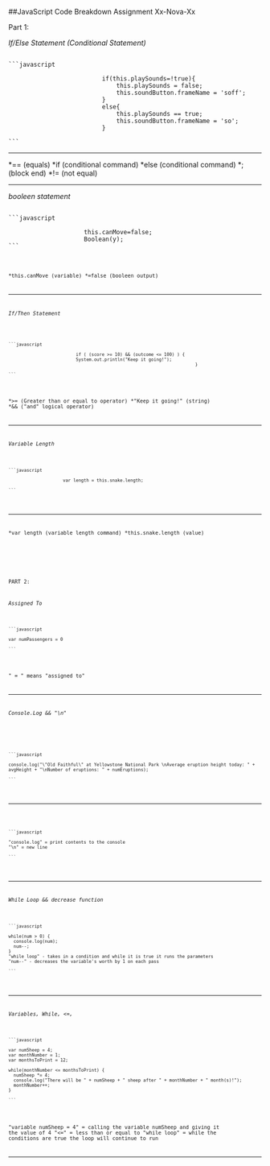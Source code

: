 ##JavaScript Code Breakdown Assignment Xx-Nova-Xx

Part 1: 

*If/Else Statement (Conditional Statement)*
<pre><code>
```javascript

                          if(this.playSounds=!true){
                              this.playSounds = false;
                              this.soundButton.frameName = 'soff';
                          }
                          else{
                              this.playSounds == true;
                              this.soundButton.frameName = 'so';
                          }
                          
```
</pre></code>
_________________________________________________________________________

*== (equals)
*if (conditional command)
*else (conditional command)
*; (block end)
*!= (not equal)


___

*booleen statement*
<pre><code>
```javascript

                     this.canMove=false;
                     Boolean(y);
```
</pre><code>

*this.canMove (variable)
*=false (booleen output)


__________________________________________________________________________


*If/Then Statement*
<pre><code>

```javascript
                       
                          if ( (score >= 10) && (outcome <= 100) ) {
                          System.out.println("Keep it going!");
                                                                        }
                                                                        
```
</pre></code>
                                                                        
*>= (Greater than or equal to operator)
*"Keep it going!" (string)
*&& ("and" logical operator)


____________________________________________________________________________

*Variable Length*
<pre><code>
```javascript

                     var length = this.snake.length;
 
```
</pre></code>

______________________________________________________________________________


*var length (variable length command)
*this.snake.length (value)

             
<br>
<br>
             
             
PART 2: 

*Assigned To*

<pre><code>
```javascript

var numPassengers = 0

```
</pre></code>


" = " means "assigned to"

______________________________________________________________________________

*Console.Log && "\n"*
<pre><code>



```javascript

console.log("\"Old Faithful\" at Yellowstone National Park \nAverage eruption height today: " + avgHeight + "\nNumber of eruptions: " + numEruptions);

```
</pre></code>

______________________________________________________________________________
<pre><code>

```javascript

"console.log" = print contents to the console
"\n" = new line

```
</pre></code>

_______________________________________________________________________________

*While Loop && decrease function*

<pre><code>
```javascript

while(num > 0) {
  console.log(num);
  num--;
}
"while loop" - takes in a condition and while it is true it runs the parameters
"num--" - decreases the variable's worth by 1 on each pass

```
</pre></code>

______________________________________________________________________________

*Variables, While, <=,*

<pre><code>
```javascript

var numSheep = 4;
var monthNumber = 1;
var monthsToPrint = 12;

while(monthNumber <= monthsToPrint) {
  numSheep *= 4;
  console.log("There will be " + numSheep + " sheep after " + monthNumber + " month(s)!");
  monthNumber++;
}

```
</pre></code>

"variable numSheep = 4" = calling the variable numSheep and giving it the value of 4
"<=" = less than or equal to
"while loop" = while the conditions are true the loop will continue to run


______________________________________________________________________________

